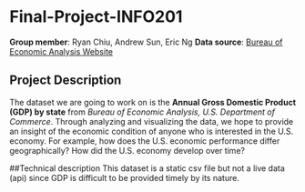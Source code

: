 # Final-Project-INFO201
**Group member**: Ryan Chiu, Andrew Sun, Eric Ng
**Data source**: [Bureau of Economic Analysis Website](https://www.bea.gov/regional/downloadzip.cfm)

## Project Description
The dataset we are going to work on is the **Annual Gross Domestic Product (GDP) by state** from _Bureau of Economic Analysis, U.S. Department of Commerce_.
Through analyzing and visualizing the data, we hope to provide an insight of the economic condition of anyone who is interested in the U.S. economy.
For example, how does the U.S. economic performance differ geographically? How did the U.S. economy develop over time?

##Technical description
This dataset is a static csv file but not a live data (api) since GDP is difficult to be provided timely by its nature.